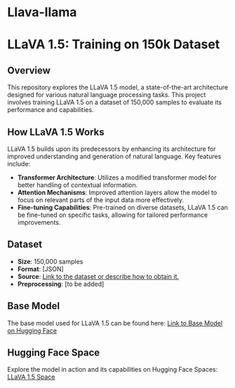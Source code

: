 # Llava-llama
# LLaVA 1.5: Training on 150k Dataset

## Overview
This repository explores the LLaVA 1.5 model, a state-of-the-art architecture designed for various natural language processing tasks. This project involves training LLaVA 1.5 on a dataset of 150,000 samples to evaluate its performance and capabilities.

## How LLaVA 1.5 Works
LLaVA 1.5 builds upon its predecessors by enhancing its architecture for improved understanding and generation of natural language. Key features include:
- **Transformer Architecture**: Utilizes a modified transformer model for better handling of contextual information.
- **Attention Mechanisms**: Improved attention layers allow the model to focus on relevant parts of the input data more effectively.
- **Fine-tuning Capabilities**: Pre-trained on diverse datasets, LLaVA 1.5 can be fine-tuned on specific tasks, allowing for tailored performance improvements.

## Dataset
- **Size**: 150,000 samples
- **Format**: [JSON]
- **Source**: [Link to the dataset or describe how to obtain it.](https://huggingface.co/datasets/liuhaotian/LLaVA-Instruct-150K)
- **Preprocessing**: [to be added]

## Base Model
The base model used for LLaVA 1.5 can be found here: [Link to Base Model on Hugging Face](https://huggingface.co/meta-llama/Llama-3.2-1B-Instruct)

## Hugging Face Space
Explore the model in action and its capabilities on Hugging Face Spaces: [LLaVA 1.5 Space](https://huggingface.co/spaces/Kartheekb7/llava_chat)

